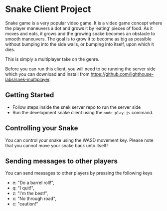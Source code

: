 # Snake Client Project

Snake game is a very popular video game. It is a video game concept where the player maneuvers a dot and grows it by ‘eating’ pieces of food. As it moves and eats, it grows and the growing snake becomes an obstacle to smooth maneuvers. The goal is to grow it to become as big as possible without bumping into the side walls, or bumping into itself, upon which it dies.

This is simply a multiplayer take on the genre.

Before you can run this client, you will need to be running the server side which you can download and install from https://github.com/lighthouse-labs/snek-multiplayer. 

## Getting Started

- Follow steps inside the snek server repo to run the server side
- Run the development snake client using the `node play.js` command.

## Controlling your Snake

You can control your snake using the WASD movement key. Please note that you cannot move your snake back unto itself!

## Sending messages to other players

You can send messages to other players by pressing the following keys
- e: "Do a barrel roll!",
- q: "I quit!",
- z: "I'm the best!",
- x: "No through road",
- c: "caution!"